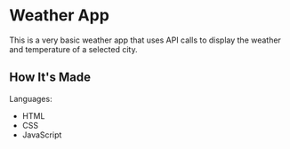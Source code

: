 # Weather App

This is a very basic weather app that uses API calls to display the weather and temperature of a selected city.

## How It's Made

Languages:
<ul>
  <li>HTML</li>
  <li>CSS</li>
  <li>JavaScript</li>
</ul>
